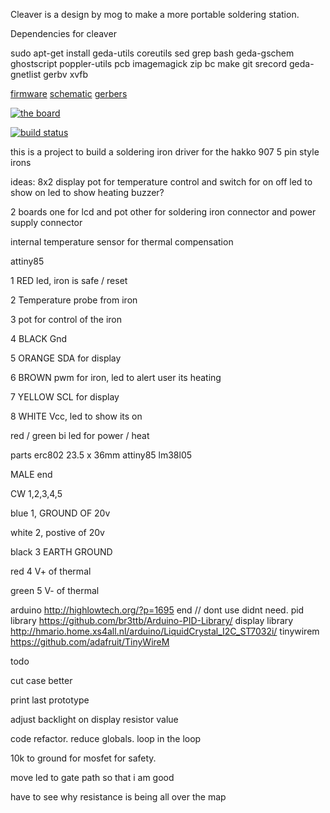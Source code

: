 Cleaver is a design by mog to make a more portable soldering station.

Dependencies for cleaver

sudo apt-get install geda-utils coreutils sed grep bash geda-gschem ghostscript poppler-utils pcb imagemagick zip bc make git srecord geda-gnetlist gerbv xvfb

[firmware](http://artifacts.meatstand.com/cleaver/application.hex) [schematic](http://artifacts.meatstand.com/cleaver/schematic.png) [gerbers](http://artifacts.meatstand.com/cleaver/gerbers.zip)


[![the board](http://artifacts.meatstand.com/cleaver/board.png)](http://artifacts.meatstand.com/cleaver/board.png)

[![build status](http://ci.meatstand.com/projects/5/status.png?ref=master)](http://ci.meatstand.com/projects/5?ref=master)


this is a project to build a soldering iron driver for the hakko 907 5 pin style irons


ideas:
8x2 display
pot for temperature control and switch for on off
led to show on
led to show heating
buzzer?

2 boards one for lcd and pot other for soldering iron connector and power supply connector

internal temperature sensor for thermal compensation


attiny85

1 RED led, iron is safe / reset

2 Temperature probe from iron

3 pot for control of the iron

4 BLACK Gnd

5 ORANGE SDA for display

6 BROWN pwm for iron, led to alert user its heating

7 YELLOW SCL for display

8 WHITE Vcc, led to show its on



red / green bi led for power / heat


parts
erc802 23.5 x 36mm
attiny85
lm38l05




MALE end 

CW 1,2,3,4,5

blue	1, GROUND OF 20v

white	2, postive of 20v

black	3 EARTH GROUND

red	4 V+ of thermal

green	5 V- of thermal

arduino http://highlowtech.org/?p=1695 end
// dont use didnt need. pid library https://github.com/br3ttb/Arduino-PID-Library/ 
display library http://hmario.home.xs4all.nl/arduino/LiquidCrystal_I2C_ST7032i/
tinywirem https://github.com/adafruit/TinyWireM


todo

cut case better

print last prototype

adjust backlight on display  resistor value

code refactor.  reduce globals. loop in the loop


10k to ground for mosfet for safety.

move led to gate path so that i am good

have to see why resistance is being all over the map
